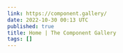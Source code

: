 ```yaml
---
link: https://component.gallery/
date: 2022-10-30 00:13 UTC
published: true
title: Home | The Component Gallery
tags: []
---
```



